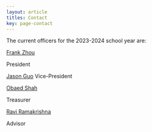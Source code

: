 ```yaml
---
layout: article
titles: Contact
key: page-contact
---
```


The current officers for the 2023-2024 school year are:

[Frank Zhou](fcz5@cornell.edu)

President

[Jason Guo](sg763@cornell.edu)
Vice-President

[Obaed Shah](os88@cornell.edu)

Treasurer

[Ravi Ramakrishna](ravi@math.cornell.edu)

Advisor